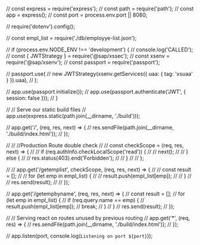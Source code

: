 // const express = require('express');
// const path = require('path');
// const app = express();
// const port = process.env.port || 8080;

// require('dotenv').config();

// const empl_list = require('./db/employye-list.json');

// if (process.env.NODE_ENV !== 'development') {
// console.log('CALLED');
// const { JWTStrategy } = require('@sap/xssec');
// const xsenv = require('@sap/xsenv');
// const passport = require('passport');

// passport.use(
// new JWTStrategy(xsenv.getServices({ uaa: { tag: 'xsuaa' } }).uaa),
// );

// app.use(passport.initialize());
// app.use(passport.authenticate('JWT', { session: false }));
// }

// // Serve our static build files
// app.use(express.static(path.join(\_\_dirname, './build')));

// app.get('/', (req, res, next) => {
// res.sendFile(path.join(\_\_dirname, './build/index.html'));
// });

// // //Production Route double check
// // const checkScope = (req, res, next) => {
// // if (req.authInfo.checkLocalScope('read')) {
// // next();
// // } else {
// // res.status(403).end('Forbidden');
// // }
// // };

// // app.get('/getemplist', checkScope, (req, res, next) => {
// // const result = [];
// // for (let emp in empl_list) {
// // result.push(empl_list[emp]);
// // }
// // res.send(result);
// // });

// app.get('/getempbyname', (req, res, next) => {
// const result = [];
// for (let emp in empl_list) {
// if (req.query.name == emp) {
// result.push(empl_list[emp]);
// break;
// }
// }
// res.send(result);
// });

// // Serving react on routes unused by previous routing
// app.get('\*', (req, res) => {
// res.sendFile(path.join(\_\_dirname, './build/index.html'));
// });

// app.listen(port, console.log(`Listening on port ${port}`));
